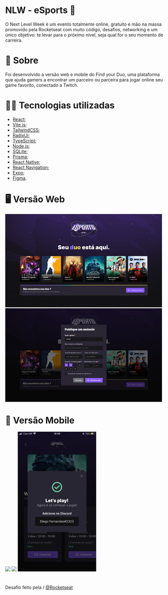 # NLW - eSports 🚀

O Next Level Week é um evento totalmente online, gratuito e mão na massa promovido pela Rocketseat com muito código, desafios, networking e um único objetivo: te levar para o próximo nível, seja qual for o seu momento de carreira.

# 📜 Sobre

Foi desenvolvido a versão web e mobile do Find your Duo, uma plataforma que ajuda gamers a encontrar um parceiro ou parceira para jogar online seu game favorito, conectado a Twitch.

# 🧑‍💻 Tecnologias utilizadas

- [React](https://pt-br.reactjs.org/);
- [Vite.js](https://vitejs.dev/);
- [TailwindCSS](https://tailwindcss.com/);
- [RadixUi](https://www.radix-ui.com/);
- [TypeScript](https://www.typescriptlang.org/);
- [Node.js](https://nodejs.org/en/);
- [SQLite](https://www.sqlite.org/docs.html);
- [Prisma](https://www.prisma.io/);
- [React Native](https://reactnative.dev/);
- [React Navigation](https://reactnavigation.org/);
- [Expo](https://docs.expo.dev/);
- [Figma](https://www.figma.com/file/P5utnKHITPXU5yjDUaP9T1/NLW-eSports-(Community)?node-id=0%3A1).

# 🖥️ Versão Web

<div style="flex: flex-box">
    <img src="preview/versao-web.png"  width="500px"/>
    <img src="preview/versao-web2.png"  width="500px"/>
</div>

# 📱 Versão Mobile

<div style="flex: flex-box">
    <img src="preview/versao-mobile.png"  width="250px"/>
    <img src="preview/versao-mobile2.png"  width="250px"/>
    <img src="preview/versao-mobile3.png"  width="250px"/>
</div>

#

Desafio feito pela / [@Rocketseat](https://github.com/Rocketseat)